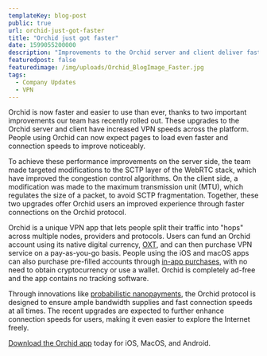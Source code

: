 ```yaml
---
templateKey: blog-post
public: true
url: orchid-just-got-faster
title: "Orchid just got faster"
date: 1599055200000
description: "Improvements to the Orchid server and client deliver faster downloads and connection speeds for users"
featuredpost: false
featuredimage: /img/uploads/Orchid_BlogImage_Faster.jpg
tags:
  - Company Updates
  - VPN
---
```


Orchid is now faster and easier to use than ever, thanks to two important improvements our team has recently rolled out. These upgrades to the Orchid server and client have increased VPN speeds across the platform. People using Orchid can now expect pages to load even faster and connection speeds to improve noticeably.

To achieve these performance improvements on the server side, the team made targeted modifications to the SCTP layer of the WebRTC stack, which have improved the congestion control algorithms. On the client side, a modification was made to the maximum transmission unit (MTU), which regulates the size of a packet, to avoid SCTP fragmentation. Together, these two upgrades offer Orchid users an improved experience through faster connections on the Orchid protocol.

Orchid is a unique VPN app that lets people split their traffic into "hops" across multiple nodes, providers and protocols. Users can fund an Orchid account using its native digital currency, [OXT](/how-oxt-works-on-the-orchid-network/), and can then purchase VPN service on a pay-as-you-go basis. People using the iOS and macOS apps can also purchase pre-filled accounts through [in-app purchases](/why-orchids-in-app-purchases-are-a-game-changer-for-dapp-usage/), with no need to obtain cryptocurrency or use a wallet. Orchid is completely ad-free and the app contains no tracking software.

Through innovations like [probabilistic nanopayments](/introducing-nanopayments/), the Orchid protocol is designed to ensure ample bandwidth supplies and fast connection speeds at all times. The recent upgrades are expected to further enhance connection speeds for users, making it even easier to explore the Internet freely.

[Download the Orchid app](https://www.orchid.com/download) today for iOS, MacOS, and Android.
